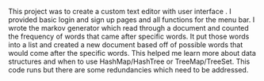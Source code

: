   This project was to create a custom text editor with user interface . I provided basic login and sign up pages and all functions for the menu bar. I wrote the markov generator which read through a document and counted the frequency of words that came after specific words. It put those words into a list and created a new document based off of possible words that would come after the specific words. This helped me learn more about data structures and when to use HashMap/HashTree or TreeMap/TreeSet. This code runs but there are some redundancies which need to be addressed. 
